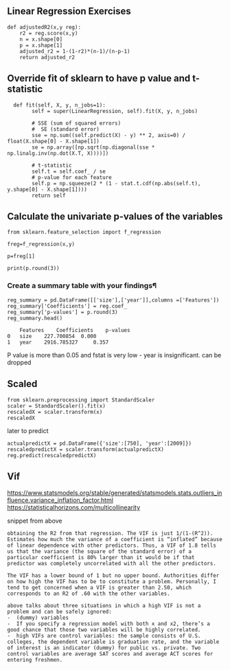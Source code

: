 ## Linear Regression Exercises

```
def adjustedR2(x,y reg):
    r2 = reg.score(x,y)
    n = x.shape[0]
    p = x.shape[1]
    adjusted_r2 = 1-(1-r2)*(n-1)/(n-p-1)
    return adjusted_r2
```

## Override fit of sklearn to have p value and t-statistic 
```
  def fit(self, X, y, n_jobs=1):
        self = super(LinearRegression, self).fit(X, y, n_jobs)
        
        # SSE (sum of squared errors)
        #  SE (standard error)
        sse = np.sum((self.predict(X) - y) ** 2, axis=0) / float(X.shape[0] - X.shape[1])
        se = np.array([np.sqrt(np.diagonal(sse * np.linalg.inv(np.dot(X.T, X))))])

        # t-statistic
        self.t = self.coef_ / se
        # p-value for each feature
        self.p = np.squeeze(2 * (1 - stat.t.cdf(np.abs(self.t), y.shape[0] - X.shape[1])))
        return self
```

## Calculate the univariate p-values of the variables
```
from sklearn.feature_selection import f_regression

freg=f_regression(x,y)

p=freg[1]

print(p.round(3))
```



### Create a summary table with your findings¶

```
reg_summary = pd.DataFrame([['size'],['year']],columns =['Features'])
reg_summary['Coefficients'] = reg.coef_
reg_summary['p-values'] = p.round(3)
reg_summary.head()

	Features 	Coefficients 	p-values
0 	size 	227.700854 	0.000
1 	year 	2916.785327 	0.357
```

P value is more than 0.05 and fstat is very low - year is insignificant. can be dropped



## Scaled
```
from sklearn.preprocessing import StandardScaler 
scaler = StandardScaler().fit(x) 
rescaledX = scaler.transform(x) 
rescaledX
```

later to predict
```
actualpredictX = pd.DataFrame({'size':[750], 'year':[2009]})
rescaledpredictX = scaler.transform(actualpredictX) 
reg.predict(rescaledpredictX)
```

## Vif

https://www.statsmodels.org/stable/generated/statsmodels.stats.outliers_influence.variance_inflation_factor.html
https://statisticalhorizons.com/multicollinearity

snippet from above
```
obtaining the R2 from that regression. The VIF is just 1/(1-(R^2)).
Estimates how much the variance of a coefficient is “inflated” because of linear dependence with other predictors. Thus, a VIF of 1.8 tells us that the variance (the square of the standard error) of a particular coefficient is 80% larger than it would be if that predictor was completely uncorrelated with all the other predictors.

The VIF has a lower bound of 1 but no upper bound. Authorities differ on how high the VIF has to be to constitute a problem. Personally, I tend to get concerned when a VIF is greater than 2.50, which corresponds to an R2 of .60 with the other variables.

above talks about three situations in which a high VIF is not a problem and can be safely ignored:
-  (dummy) variables
-  If you specify a regression model with both x and x2, there’s a good chance that those two variables will be highly correlated. 
-  high VIFs are control variables: the sample consists of U.S. colleges, the dependent variable is graduation rate, and the variable of interest is an indicator (dummy) for public vs. private. Two control variables are average SAT scores and average ACT scores for entering freshmen. 
```


